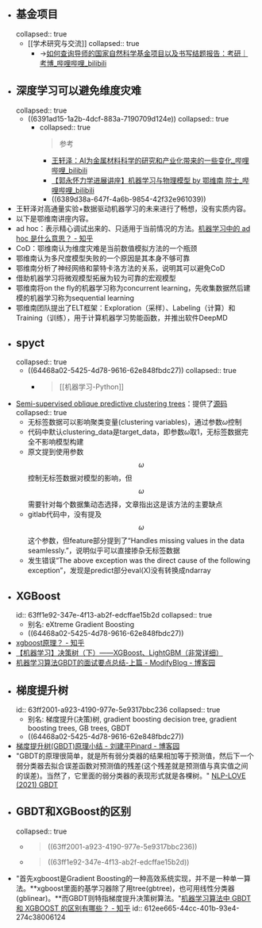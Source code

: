 - ## 基金项目
  collapsed:: true
	- [[学术研究与交流]]
	  collapsed:: true
		- ->[如何查询导师的国家自然科学基金项目以及书写结题报告：考研｜考博_哔哩哔哩_bilibili](https://www.bilibili.com/video/BV1MB4y137vW/?spm_id_from=333.999.0.0&vd_source=fc591008a48bd1bb56b8e3ba9a7c2202)
- ## 深度学习可以避免维度灾难
  collapsed:: true
	- ((6391ad15-1a2b-4dcf-883a-7190709d124e))
	  collapsed:: true
		- collapsed:: true
		  >参考
			- [王轩泽：AI为金属材料科学的研究和产业化带来的一些变化_哔哩哔哩_bilibili](https://www.bilibili.com/video/BV1za41197Jh/?spm_id_from=333.999.0.0&vd_source=fc591008a48bd1bb56b8e3ba9a7c2202)
			- [【郭永怀力学进展讲座】机器学习与物理模型 by 鄂维南 院士_哔哩哔哩_bilibili](https://www.bilibili.com/video/BV1Wt4y1C7oG/?spm_id_from=333.337.search-card.all.click&vd_source=fc591008a48bd1bb56b8e3ba9a7c2202)
			- ((6389d38a-647f-4a6b-9854-42f32e961039))
- 王轩泽对高通量实验+数据驱动机器学习的未来进行了畅想，没有实质内容。
- 以下是鄂维南讲座内容。
- ad hoc：表示精心调试出来的、只适用于当前情况的方法。[机器学习中的 ad hoc 是什么意思？ - 知乎](https://www.zhihu.com/question/381100372/answer/1097483738)
- CoD：鄂维南认为维度灾难是当前数值模拟方法的一个瓶颈
- 鄂维南认为多尺度模型失败的一个原因是其本身不够可靠
- 鄂维南分析了神经网络和蒙特卡洛方法的关系，说明其可以避免CoD
- 借助机器学习将微观模型拓展为较为可靠的宏观模型
- 鄂维南将on the fly的机器学习称为concurrent learning，先收集数据然后建模的机器学习称为sequential learning
- 鄂维南团队提出了ELT框架：Exploration（采样）、Labeling（计算）和Training（训练），用于计算机器学习势能函数，并推出软件DeepMD
- ## spyct
  collapsed:: true
	- ((64468a02-5425-4d78-9616-62e848fbdc27))
	  collapsed:: true
		- >[[机器学习-Python]]
- [Semi-supervised oblique predictive clustering trees](https://www.ncbi.nlm.nih.gov/pmc/articles/PMC8101547/)：提供了[源码](https://gitlab.com/TStepi/spyct)
  collapsed:: true
	- 无标签数据可以影响聚类变量(clustering variables)，通过参数$\omega$控制
	- 代码中默认clustering_data是target_data，即参数$\omega$取1，无标签数据完全不影响模型构建
	- 原文提到使用参数 $$\omega$$ 控制无标签数据对模型的影响，但 $$\omega$$ 需要针对每个数据集动态选择，文章指出这是该方法的主要缺点
	- gitlab代码中，没有提及 $$\omega$$ 这个参数，但feature部分提到了“Handles missing values in the data seamlessly.”，说明似乎可以直接掺杂无标签数据
	- 发生错误“The above exception was the direct cause of the following exception”，发现是predict部分eval(X)没有转换成ndarray
- ## XGBoost
  id:: 63ff1e92-347e-4f13-ab2f-edcffae15b2d
  collapsed:: true
	- 别名: eXtreme Gradient Boosting
	- ((64468a02-5425-4d78-9616-62e848fbdc27))
- [xgboost原理？ - 知乎](https://www.zhihu.com/question/58883125/answer/206813653)
- [【机器学习】决策树（下）——XGBoost、LightGBM（非常详细）](https://zhuanlan.zhihu.com/p/87885678 )
- [机器学习算法GBDT的面试要点总结-上篇 - ModifyBlog - 博客园](https://www.cnblogs.com/modifyrong/p/7744987.html)
- ## 梯度提升树
  id:: 63ff2001-a923-4190-977e-5e9317bbc236
  collapsed:: true
	- 别名: 梯度提升(决策)树, gradient boosting decision tree, gradient boosting trees, GB trees, GBDT
	- ((64468a02-5425-4d78-9616-62e848fbdc27))
- [梯度提升树(GBDT)原理小结 - 刘建平Pinard - 博客园](https://www.cnblogs.com/pinard/p/6140514.html)
- "GBDT的原理很简单，就是所有弱分类器的结果相加等于预测值，然后下一个弱分类器去拟合误差函数对预测值的残差(这个残差就是预测值与真实值之间的误差)。当然了，它里面的弱分类器的表现形式就是各棵树。" [NLP-LOVE (2021) GBDT](https://github.com/NLP-LOVE/ML-NLP/blob/fda5748094d086544a034b8e9df97a5953c0f608/Machine%20Learning/3.2%20GBDT/3.2%20GBDT.md )
- ## GBDT和XGBoost的区别
  collapsed:: true
	- > ((63ff2001-a923-4190-977e-5e9317bbc236))
	- > ((63ff1e92-347e-4f13-ab2f-edcffae15b2d))
- "首先xgboost是Gradient Boosting的一种高效系统实现，并不是一种单一算法。**xgboost里面的基学习器除了用tree(gbtree)，也可用线性分类器(gblinear)。**而GBDT则特指梯度提升决策树算法。"[机器学习算法中 GBDT 和 XGBOOST 的区别有哪些？ - 知乎](https://www.zhihu.com/question/41354392/answer/98658997)
  id:: 612ee665-44cc-401b-93e4-274c38006124